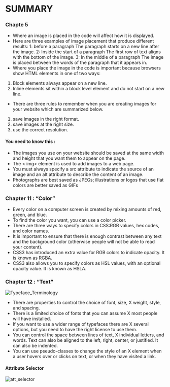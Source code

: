 # SUMMARY #
  
  ### Chapte 5  ###
- Where an image is placed in the code will affect how it is displayed.
- Here are three examples of image placement that produce different results:
1: before a paragraph The paragraph starts on a new line after the image.
2: Inside the start of a paragraph The first row of text aligns with the bottom of the image.
3: In the middle of a paragraph The image is placed between the words of the paragraph that it appears in.
- Where you place the image in the code is important because browsers show HTML elements in one of two ways:
1. Block elements always appear on a new line. 
2. Inline elements sit within a block level element and do not start on a new line.
- There are three rules to remember when you are creating images for your website which are summarized below.
1. save images in the right format.
2. save images at the right size.
3. use the correct resolution.
#### You need to know this : ####
- The images you use on your website should be saved at the same width and height that you want them to appear on the page.
- The <  img> element is used to add images to a web page.
- You must always specify a src attribute to indicate the source of an image and an alt attribute to describe the content of an image.
- Photographs are best saved as JPEGs; illustrations or logos that use flat colors are better saved as GIFs

### Chapter 11 : “Color” ###


- Every color on a computer screen is created by mixing amounts of red, green, and blue.
- To find the color you want, you can use a color picker.
- There are three ways to specify colors in CSS:RGB values, hex codes, and color names.
- It is important to ensure that there is enough contrast between any text and the background color (otherwise people will not be able to read your content).
- CSS3 has introduced an extra value for RGB colors to indicate opacity. It is known as RGBA.
- CSS3 also allows you to specify colors as HSL values, with an optional opacity value. It is known as HSLA.

### Chapter 12 : “Text” ###

![Typeface_Terminology](https://wpcbg.uk/wp-content/uploads/2016/03/type-terms-diagram.jpg)

- There are properties to control the choice of font, size,  X weight, style, and spacing.
- There is a limited choice of fonts that you can assume  X most people will have installed.
- If you want to use a wider range of typefaces there are  X several options, but you need to have the right license to use them.
- You can control the space between lines of text,  X individual letters, and words. Text can also be aligned to the left, right, center, or justified. It can also be indented.
- You can use pseudo-classes to change the style of an  X element when a user hovers over or clicks on text, or when they have visited a link.
#### Attribute Selector ####
![att_selector](https://www.designzzz.com/wp-content/uploads/2015/06/CSS-selectors-cheat-sheet.png)

